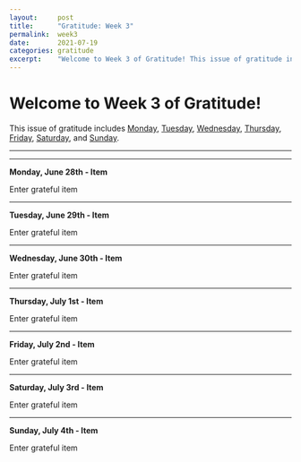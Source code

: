 ```yaml
---
layout:     post
title:      "Gratitude: Week 3"
permalink:  week3
date:       2021-07-19
categories: gratitude
excerpt:    "Welcome to Week 3 of Gratitude! This issue of gratitude includes monday, tuesday, wednesday, thursday, friday, saturday, and sunday."
---
```


# Welcome to Week 3 of Gratitude!

This issue of gratitude includes [Monday](#monday), [Tuesday](#tuesday), [Wednesday](#wednesday), [Thursday](#thursday), [Friday](#friday), [Saturday](#saturday), and [Sunday](#sunday).

---
---
<p></p>

**<a name="monday">Monday, June 28th - Item</a>**

Enter grateful item

---
<p></p>

**<a name="tuesday">Tuesday, June 29th - Item</a>**

Enter grateful item

---
<p></p>

**<a name="wednesday">Wednesday, June 30th - Item</a>**

Enter grateful item

---
<p></p>

**<a name="thursday">Thursday, July 1st - Item</a>**

Enter grateful item

---
<p></p>

**<a name="friday">Friday, July 2nd - Item</a>**

Enter grateful item

---
<p></p>

**<a name="wednesday">Saturday, July 3rd - Item</a>**

Enter grateful item

---
<p></p>

**<a name="thursday">Sunday, July 4th - Item</a>**

Enter grateful item
